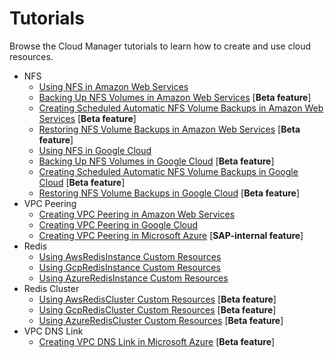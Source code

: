 # Tutorials

Browse the Cloud Manager tutorials to learn how to create and use cloud resources.

* NFS
  * [Using NFS in Amazon Web Services](./01-20-10-aws-nfs-volume.md)
  * [Backing Up NFS Volumes in Amazon Web Services](./01-20-11-aws-nfs-volume-backup.md) [**Beta feature**]
  * [Creating Scheduled Automatic NFS Volume Backups in Amazon Web Services](./01-20-12-aws-scheduled-nfs-backup.md) [**Beta feature**]
  * [Restoring NFS Volume Backups in Amazon Web Services](./01-20-13-aws-nfs-volume-restore.md) [**Beta feature**]
  * [Using NFS in Google Cloud](./01-20-20-gcp-nfs-volume.md)
  * [Backing Up NFS Volumes in Google Cloud](./01-20-21-gcp-nfs-volume-backup.md) [**Beta feature**]
  * [Creating Scheduled Automatic NFS Volume Backups in Google Cloud](./01-20-22-gcp-scheduled-nfs-backup.md) [**Beta feature**]
  * [Restoring NFS Volume Backups in Google Cloud](./01-20-23-gcp-nfs-volume-restore.md) [**Beta feature**]
* VPC Peering
  * [Creating VPC Peering in Amazon Web Services](./01-30-10-aws-vpc-peering.md)
  * [Creating VPC Peering in Google Cloud](./01-30-20-gcp-vpc-peering.md)
  * [Creating VPC Peering in Microsoft Azure](./01-30-30-azure-vpc-peering.md) [**SAP-internal feature**]<!-- VPC peering for Microsoft Azure is visible only in the Internal DRAFT version of Help Portal docs and it is not part of the Cloud Production version of Help Portal docs -->
* Redis
  * [Using AwsRedisInstance Custom Resources](./01-40-10-aws-redis-instance.md)
  * [Using GcpRedisInstance Custom Resources](./01-40-20-gcp-redis-instance.md)
  * [Using AzureRedisInstance Custom Resources](./01-40-30-azure-redis-instance.md)
* Redis Cluster
  * [Using AwsRedisCluster Custom Resources](./01-50-10-aws-redis-cluster.md) [**Beta feature**]
  * [Using GcpRedisCluster Custom Resources](./01-50-20-gcp-redis-cluster.md) [**Beta feature**]
  * [Using AzureRedisCluster Custom Resources](./01-50-30-azure-redis-cluster.md) [**Beta feature**]
* VPC DNS Link
  * [Creating VPC DNS Link in Microsoft Azure](01-40-10-azure-vpc-dns-link.md) [**Beta feature**]
